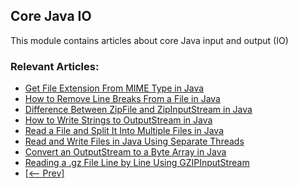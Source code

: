 ## Core Java IO

This module contains articles about core Java input and output (IO)

### Relevant Articles: 
- [Get File Extension From MIME Type in Java](https://www.baeldung.com/java-mime-type-file-extension)
- [How to Remove Line Breaks From a File in Java](https://www.baeldung.com/java-file-remove-line-breaks)
- [Difference Between ZipFile and ZipInputStream in Java](https://www.baeldung.com/java-zipfile-vs-zipinputstream)
- [How to Write Strings to OutputStream in Java](https://www.baeldung.com/java-write-string-outputstream)
- [Read a File and Split It Into Multiple Files in Java](https://www.baeldung.com/java-read-file-split-into-several)
- [Read and Write Files in Java Using Separate Threads](https://www.baeldung.com/java-read-write-files-different-threads)
- [Convert an OutputStream to a Byte Array in Java](https://www.baeldung.com/java-outputstream-byte-array)
- [Reading a .gz File Line by Line Using GZIPInputStream](https://www.baeldung.com/java-gzipinputstream-read-gz-file-line-by-line)
- [[<-- Prev]](/core-java-modules/core-java-io-4)

